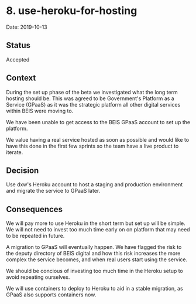 # 8. use-heroku-for-hosting

Date: 2019-10-13

## Status

Accepted

## Context

During the set up phase of the beta we investigated what the long term hosting should be. This was agreed to be Government's Platform as a Service (GPaaS) as it was the strategic platform all other digital services within BEIS were moving to.

We have been unable to get access to the BEIS GPaaS account to set up the platform.

We value having a real service hosted as soon as possible and would like to have this done in the first few sprints so the team have a live product to iterate.

## Decision

Use dxw's Heroku account to host a staging and production environment and migrate the service to GPaaS later.

## Consequences

We will pay more to use Heroku in the short term but set up will be simple. We will not need to invest too much time early on on platform that may need to be repeated in future.

A migration to GPaaS will eventually happen. We have flagged the risk to the deputy directory of BEIS digital and how this risk increases the more complex the service becomes, and when real users start using the service.

We should be concious of investing too much time in the Heroku setup to avoid repeating ourselves.

We will use containers to deploy to Heroku to aid in a stable migration, as GPaaS also supports containers now.
